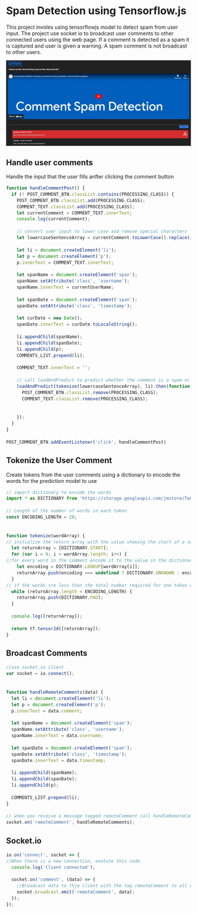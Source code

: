# Spam Detection using Tensorflow.js
This project involes using tensorflowjs model to detect spam from user input. The project use socket io to broadcast user comments to other connected users using the web page. If a comment is detected as a spam it is captured and user is given a warning. A spam comment is not broadcast to other users.

!["spam_detector"](./assets/spam%20detection.png)

## Handle user comments
Handle the input that the user fills anfter clicking the comment button
```js
function handleCommentPost() {
  if (! POST_COMMENT_BTN.classList.contains(PROCESSING_CLASS)) {
    POST_COMMENT_BTN.classList.add(PROCESSING_CLASS);
    COMMENT_TEXT.classList.add(PROCESSING_CLASS);
    let currentComment = COMMENT_TEXT.innerText;
    console.log(currentComment);
    
    // convert suer input to lower case and remove special characters
    let lowercaseSentenceArray = currentComment.toLowerCase().replace(/[^\w\s]/g, ' ').split(' ');
    
    let li = document.createElement('li');
    let p = document.createElement('p');
    p.innerText = COMMENT_TEXT.innerText;

    let spanName = document.createElement('span');
    spanName.setAttribute('class', 'username');
    spanName.innerText = currentUserName;

    let spanDate = document.createElement('span');
    spanDate.setAttribute('class', 'timestamp');

    let curDate = new Date();
    spanDate.innerText = curDate.toLocaleString();

    li.appendChild(spanName);
    li.appendChild(spanDate);
    li.appendChild(p);
    COMMENTS_LIST.prepend(li);

    COMMENT_TEXT.innerText = '';

    // call loadAndPredict to predict whether the comment is a spam or not
    loadAndPredict(tokenize(lowercaseSentenceArray), li).then(function() {
      POST_COMMENT_BTN.classList.remove(PROCESSING_CLASS);
      COMMENT_TEXT.classList.remove(PROCESSING_CLASS);
      

    });
  }
}

POST_COMMENT_BTN.addEventListener('click', handleCommentPost)
```

## Tokenize the User Comment
Create tokens from the user comments using a dictionary to encode the words for the prediction model to use

```js
// import dictionary to encode the words
import * as DICTIONARY from 'https://storage.googleapis.com/jmstore/TensorFlowJS/EdX/SavedModels/spam/dictionary.js';

// Length of the number of words in each token
const ENCODING_LENGTH = 20;


function tokenize(wordArray) {
// initialize the return array with the value showing the start of a sentence.
  let returnArray = [DICTIONARY.START];
  for (var i = 0; i < wordArray.length; i++) {
//for every word in the comment encode it to the value in the dictionary then push it to return array
    let encoding = DICTIONARY.LOOKUP[wordArray[i]];
    returnArray.push(encoding === undefined ? DICTIONARY.UNKNOWN : encoding);
  }
// if the words sre less than the total number required for one token use the value in PAD to fill the remaining values
  while (returnArray.length < ENCODING_LENGTH) {
    returnArray.push(DICTIONARY.PAD);
  }
  
  console.log([returnArray]);
  
  return tf.tensor2d([returnArray]);
}

```

## Broadcast Comments
```js
//use socket.io client
var socket = io.connect();


function handleRemoteComments(data) {
  let li = document.createElement('li');
  let p = document.createElement('p');
  p.innerText = data.comment;

  let spanName = document.createElement('span');
  spanName.setAttribute('class', 'username');
  spanName.innerText = data.username;

  let spanDate = document.createElement('span');
  spanDate.setAttribute('class', 'timestamp');
  spanDate.innerText = data.timestamp;

  li.appendChild(spanName);
  li.appendChild(spanDate);
  li.appendChild(p);
  
  COMMENTS_LIST.prepend(li);
}

// when you receive a message tagged remoteComment call handleRemoteComment function
socket.on('remoteComment', handleRemoteComments);
```


## Socket.io
```js
io.on('connect', socket => {
//When there is a new connection, exetute this code
  console.log('Client connected');

  socket.on('comment', (data) => {
    //Broadcast data to thje client with the tag remoteComment to all connected users
    socket.broadcast.emit('remoteComment', data);
  });
});

```
